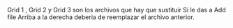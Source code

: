 Grid 1 , Grid 2  y Grid 3 son los archivos que hay que sustituir
Si le das a Add file Arriba a la derecha deberia de reemplazar el archivo anterior.
